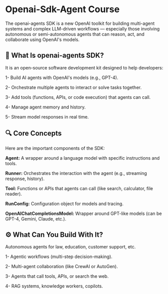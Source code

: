 # Openai-Sdk-Agent Course 

The openai-agents SDK is a new OpenAI toolkit for building multi-agent systems and complex LLM-driven workflows — especially those involving autonomous or semi-autonomous agents that can reason, act, and collaborate using OpenAI's models.

## 🧠 What Is openai-agents SDK?
It is an open-source software development kit designed to help developers:

1- Build AI agents with OpenAI's models (e.g., GPT-4).

2- Orchestrate multiple agents to interact or solve tasks together.

3- Add tools (functions, APIs, or code execution) that agents can call.

4- Manage agent memory and history.

5- Stream model responses in real time.

## 🔍 Core Concepts
Here are the important components of the SDK:

**Agent:**	A wrapper around a language model with specific instructions and tools.

**Runner:**	Orchestrates the interaction with the agent (e.g., streaming response, history).

**Tool:**	Functions or APIs that agents can call (like search, calculator, file reader).

**RunConfig:**	Configuration object for models and tracing.

**OpenAIChatCompletionsModel:**	Wrapper around GPT-like models (can be GPT-4, Gemini, Claude, etc.).

## ⚙️ What Can You Build With It?
Autonomous agents for law, education, customer support, etc.

1- Agentic workflows (multi-step decision-making).

2- Multi-agent collaboration (like CrewAI or AutoGen).

3- Agents that call tools, APIs, or search the web.

4- RAG systems, knowledge workers, copilots.

